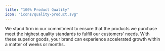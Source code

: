 ```yaml
---
title: "100% Product Quality"
icon: "icons/quality-product.svg"
---
```

We stand firm in our commitment to ensure that the products we purchase meet the highest quality standards to fulfill our customers' needs. With these superior goods, your brand can experience accelerated growth within a matter of weeks or months.